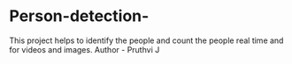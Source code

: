 # Person-detection-
This project helps to identify the people and count the people real time and for videos and images.
Author - Pruthvi J 
